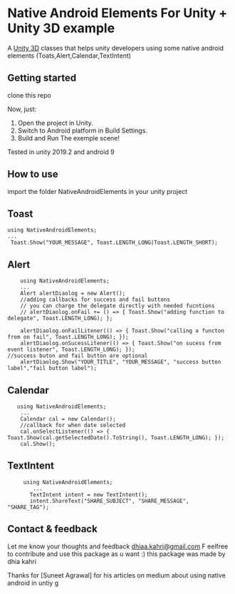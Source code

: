 ﻿
# Native Android Elements For Unity + Unity 3D example

A [Unity 3D][unity] classes that helps unity developers using some native android elements (Toats,Alert,Calendar,TextIntent)

[unity]: https://unity3d.com

## Getting started

clone this repo 

Now, just:

1. Open the project in Unity.
2. Switch to Android platform in Build Settings.
3. Build and Run The exemple scene!


Tested in unity 2019.2 and android 9

## How to use 
 import the folder NativeAndroidElements in your unity project





## Toast

    using NativeAndroidElements;
    ...
     Toast.Show("YOUR_MESSAGE", Toast.LENGTH_LONG|Toast.LENGTH_SHORT);

    


## Alert

        using NativeAndroidElements;
        ...
        Alert alertDiaolog = new Alert();  
        //adding callbacks for success and fail buttons
        // you can charge the delegate directly with needed fucntions 
        // alertDiaolog.onFail += () => { Toast.Show("adding function to delegate", Toast.LENGTH_LONG); };
        
	    alertDiaolog.onFailLitener(() => { Toast.Show("calling a functon from on fail", Toast.LENGTH_LONG); });
	    alertDiaolog.onSucessLitener(() => { Toast.Show("on sucess from event listener", Toast.LENGTH_LONG); });  
    //success buton and fail button are optional 
	    alertDiaolog.Show("YOUR_TITLE", "YOUR_MESSAGE", "success button label","fail button label");




## Calendar

 

       using NativeAndroidElements;
        ...
        Calendar cal = new Calendar();  
        //callback for when date selected
    	cal.onSelectListener(() => { Toast.Show(cal.getSelectedDate().ToString(), Toast.LENGTH_LONG); });  
    	cal.Show();


## TextIntent

 

  

         using NativeAndroidElements;
            ... 
           TextIntent intent = new TextIntent();  
		   intent.ShareText("SHARE_SUBJECT", "SHARE_MESSAGE", "SHARE_TAG");


## Contact & feedback

Let me know your thoughts and feedback [dhiaa.kahri@gmail.com](dhiaa.kahri@gmail.com)
F eelfree to contribute and use this package as u want :)
this package was made by dhia kahri 

Thanks for [Suneet Agrawal] for his articles on medium about using native android in untiy
g